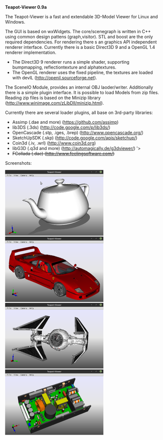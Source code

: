 <b>Teapot-Viewer 0.9a</b>

The Teapot-Viewer is a fast and extendable 3D-Model Viewer for Linux and Windows.

The GUI is based on wxWidgets. The core/scenegraph is written in C++ using common design pattens (graph,visitor). STL and boost are the only required dependencies. For rendering there s an graphics API independent renderer interface. Currently there is a basic Direct3D 9 and a OpenGL 1.4 renderer implementation.

* The Direct3D 9 renderer runs a simple shader, supporting bumpmapping, reflectiontexture and alphatextures.
* The OpenGL renderer uses the fixed pipeline, the textures are loaded with devIL (http://openil.sourceforge.net).

The SceneIO Module, provides an internal OBJ laoder/writer. Additionally there is a simple plugin interface. It is possible to load Models from zip files. Reading zip files is based on the Minizip library (http://www.winimage.com/zLibDll/minizip.html).

Currently there are several loader plugins, all base on 3rd-party libraries:

* Assimp (.dae and more) (https://github.com/assimp)
* lib3DS (.3ds) (http://code.google.com/p/lib3ds/)
* OpenCascade (.stp, .iges, .brep) (http://www.opencascade.org/)
* SketchUpSDK (.skp) (http://code.google.com/apis/sketchup/)
* Coin3d (.iv, .wrl) (http://www.coin3d.org)
* libG3D (.q3d and more) (http://automagically.de/g3dviewer/) '>
* <strike>FCollada (.dae) (http://www.feelingsoftware.com/)</strike>

Screenshots:

<img src='https://github.com/eh2k/teapot-viewer/raw/master/doc/screenshots/teapot.obj.png' width='320'> 
<img src='https://github.com/eh2k/teapot-viewer/raw/master/doc/screenshots/F40.dae.png' width='320'> 
<img src='https://github.com/eh2k/teapot-viewer/raw/master/doc/screenshots/tiefite.3ds.png' width='320'> 
<img src='https://github.com/eh2k/teapot-viewer/raw/master/doc/screenshots/CUI-DEFAULT.wrl.png' width='320'>

